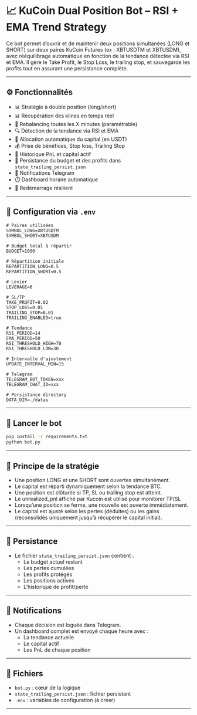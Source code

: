 # 📈 KuCoin Dual Position Bot – RSI + EMA Trend Strategy

Ce bot permet d’ouvrir et de maintenir deux positions simultanées (LONG et SHORT) sur deux paires KuCoin Futures (ex : XBTUSDTM et XBTUSDM), avec rééquilibrage automatique en fonction de la tendance détectée via RSI et EMA. Il gère le Take Profit, le Stop Loss, le trailing stop, et sauvegarde les profits tout en assurant une persistance complète.

---

## ⚙️ Fonctionnalités
- 📊 Stratégie à double position (long/short)
- 📊 Récupération des klines en temps réel
- 🔄 Rebalancing toutes les X minutes (paramétrable)
- 🔍 Détection de la tendance via RSI et EMA
- 🧠 Allocation automatique du capital (en USDT)
- 💰 Prise de bénéfices, Stop loss, Trailing Stop
- 🧾 Historique PnL et capital actif
- 💾 Persistance du budget et des profits dans `state_trailing_persist.json`
- 📩 Notifications Telegram
- ⏱️ Dashboard horaire automatique
- 🔄 Redémarrage résilient

---

## 🔧 Configuration via `.env`

```env
# Paires utilisées
SYMBOL_LONG=XBTUSDTM
SYMBOL_SHORT=XBTUSDM

# Budget total à répartir
BUDGET=1000

# Répartition initiale
REPARTITION_LONG=0.5
REPARTITION_SHORT=0.5

# Levier
LEVERAGE=6

# SL/TP
TAKE_PROFIT=0.02
STOP_LOSS=0.01
TRAILING_STOP=0.01
TRAILING_ENABLED=true

# Tendance
RSI_PERIOD=14
EMA_PERIOD=50
RSI_THRESHOLD_HIGH=70
RSI_THRESHOLD_LOW=30

# Intervalle d'ajustement
UPDATE_INTERVAL_MIN=15

# Telegram
TELEGRAM_BOT_TOKEN=xxx
TELEGRAM_CHAT_ID=xxx

# Persistance directory
DATA_DIR=./datas

```

---

## 🚀 Lancer le bot

```bash
pip install -r requirements.txt
python bot.py
```

---

## 🧠 Principe de la stratégie

- Une position LONG et une SHORT sont ouvertes simultanément.
- Le capital est réparti dynamiquement selon la tendance BTC.
- Une position est clôturée si TP, SL ou trailing stop est atteint.
- Le unrealized_pnl affiché par Kucoin est utilisé pour monitorer TP/SL
- Lorsqu’une position se ferme, une nouvelle est ouverte immédiatement.
- Le capital est ajusté selon les pertes (déduites) ou les gains (reconsolidés uniquement jusqu’à récupérer le capital initial).

---

## 💾 Persistance

- Le fichier `state_trailing_persist.json` contient :
  - Le budget actuel restant
  - Les pertes cumulées
  - Les profits protégés
  - Les positions actives
  - L’historique de profit/perte

---

## 📩 Notifications

- Chaque décision est loguée dans Telegram.
- Un dashboard complet est envoyé chaque heure avec :
  - La tendance actuelle
  - Le capital actif
  - Les PnL de chaque position

---

## 📁 Fichiers
- `bot.py` : cœur de la logique
- `state_trailing_persist.json` : fichier persistant
- `.env` : variables de configuration (à créer)

---
